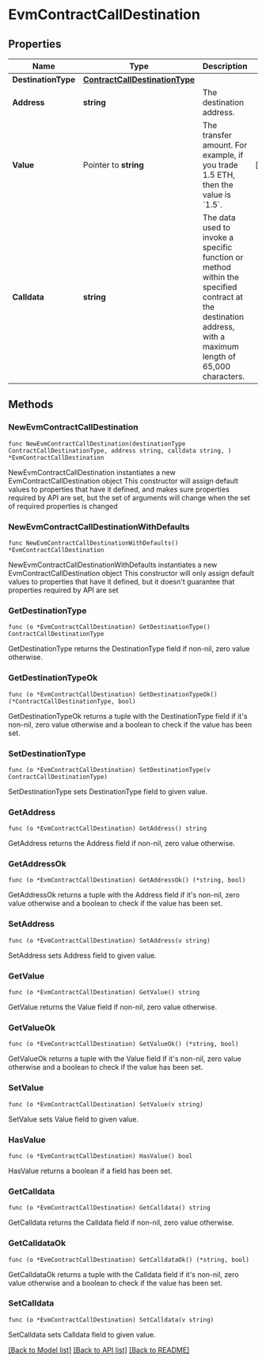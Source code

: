 # EvmContractCallDestination

## Properties

Name | Type | Description | Notes
------------ | ------------- | ------------- | -------------
**DestinationType** | [**ContractCallDestinationType**](ContractCallDestinationType.md) |  | 
**Address** | **string** | The destination address. | 
**Value** | Pointer to **string** | The transfer amount. For example, if you trade 1.5 ETH, then the value is &#x60;1.5&#x60;.  | [optional] 
**Calldata** | **string** | The data used to invoke a specific function or method within the specified contract at the destination address, with a maximum length of 65,000 characters.  | 

## Methods

### NewEvmContractCallDestination

`func NewEvmContractCallDestination(destinationType ContractCallDestinationType, address string, calldata string, ) *EvmContractCallDestination`

NewEvmContractCallDestination instantiates a new EvmContractCallDestination object
This constructor will assign default values to properties that have it defined,
and makes sure properties required by API are set, but the set of arguments
will change when the set of required properties is changed

### NewEvmContractCallDestinationWithDefaults

`func NewEvmContractCallDestinationWithDefaults() *EvmContractCallDestination`

NewEvmContractCallDestinationWithDefaults instantiates a new EvmContractCallDestination object
This constructor will only assign default values to properties that have it defined,
but it doesn't guarantee that properties required by API are set

### GetDestinationType

`func (o *EvmContractCallDestination) GetDestinationType() ContractCallDestinationType`

GetDestinationType returns the DestinationType field if non-nil, zero value otherwise.

### GetDestinationTypeOk

`func (o *EvmContractCallDestination) GetDestinationTypeOk() (*ContractCallDestinationType, bool)`

GetDestinationTypeOk returns a tuple with the DestinationType field if it's non-nil, zero value otherwise
and a boolean to check if the value has been set.

### SetDestinationType

`func (o *EvmContractCallDestination) SetDestinationType(v ContractCallDestinationType)`

SetDestinationType sets DestinationType field to given value.


### GetAddress

`func (o *EvmContractCallDestination) GetAddress() string`

GetAddress returns the Address field if non-nil, zero value otherwise.

### GetAddressOk

`func (o *EvmContractCallDestination) GetAddressOk() (*string, bool)`

GetAddressOk returns a tuple with the Address field if it's non-nil, zero value otherwise
and a boolean to check if the value has been set.

### SetAddress

`func (o *EvmContractCallDestination) SetAddress(v string)`

SetAddress sets Address field to given value.


### GetValue

`func (o *EvmContractCallDestination) GetValue() string`

GetValue returns the Value field if non-nil, zero value otherwise.

### GetValueOk

`func (o *EvmContractCallDestination) GetValueOk() (*string, bool)`

GetValueOk returns a tuple with the Value field if it's non-nil, zero value otherwise
and a boolean to check if the value has been set.

### SetValue

`func (o *EvmContractCallDestination) SetValue(v string)`

SetValue sets Value field to given value.

### HasValue

`func (o *EvmContractCallDestination) HasValue() bool`

HasValue returns a boolean if a field has been set.

### GetCalldata

`func (o *EvmContractCallDestination) GetCalldata() string`

GetCalldata returns the Calldata field if non-nil, zero value otherwise.

### GetCalldataOk

`func (o *EvmContractCallDestination) GetCalldataOk() (*string, bool)`

GetCalldataOk returns a tuple with the Calldata field if it's non-nil, zero value otherwise
and a boolean to check if the value has been set.

### SetCalldata

`func (o *EvmContractCallDestination) SetCalldata(v string)`

SetCalldata sets Calldata field to given value.



[[Back to Model list]](../README.md#documentation-for-models) [[Back to API list]](../README.md#documentation-for-api-endpoints) [[Back to README]](../README.md)


